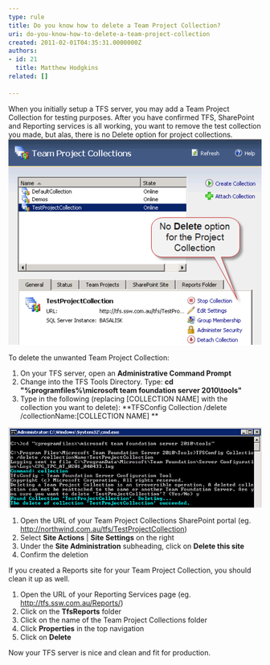 ```yaml
---
type: rule
title: Do you know how to delete a Team Project Collection?
uri: do-you-know-how-to-delete-a-team-project-collection
created: 2011-02-01T04:35:31.0000000Z
authors:
- id: 21
  title: Matthew Hodgkins
related: []

---
```


When you initially setup a TFS server, you may add a Team Project Collection for testing purposes. After you have confirmed TFS, SharePoint and Reporting services is all working, you want to remove the test collection you made, but alas, there is no Delete option for project collections.  
![There is no way to delete the Team Project Collection from the TFS Administration console.](tfs-admin-no-delete.png)

To delete the unwanted Team Project Collection:

1. On your TFS server, open an  **Administrative Command Prompt**
2. Change into the TFS Tools Directory. Type:
 **cd "%programfiles%\microsoft team foundation server 2010\tools"**
3. Type in the following (replacing [COLLECTION NAME] with the collection you want to delete):
 **TFSConfig Collection /delete /collectionName:[COLLECTION NAME]
**



![Use the TFSConfig tool to delete a Team Project CollectionIf you created a SharePoint Portal for your Team Project Collection, you should clean it up as well.](tfs-admin-delete-collection.png)

1. Open the URL of your Team Project Collections SharePoint portal (eg. http://northwind.com.au/tfs/TestProjectCollection)
2. Select  **Site Actions** |  **Site Settings** on the right
3. Under the  **Site Administration** subheading, click on  **Delete this site**
4. Confirm the deletion


If you created a Reports site for your Team Project Collection, you should clean it up as well.

1. Open the URL of your Reporting Services page (eg. http://tfs.ssw.com.au/Reports/)
2. Click on the  **TfsReports** folder
3. Click on the name of the Team Project Collections folder
4. Click  **Properties** in the top navigation
5. Click on  **Delete**


Now your TFS server is nice and clean and fit for production.
